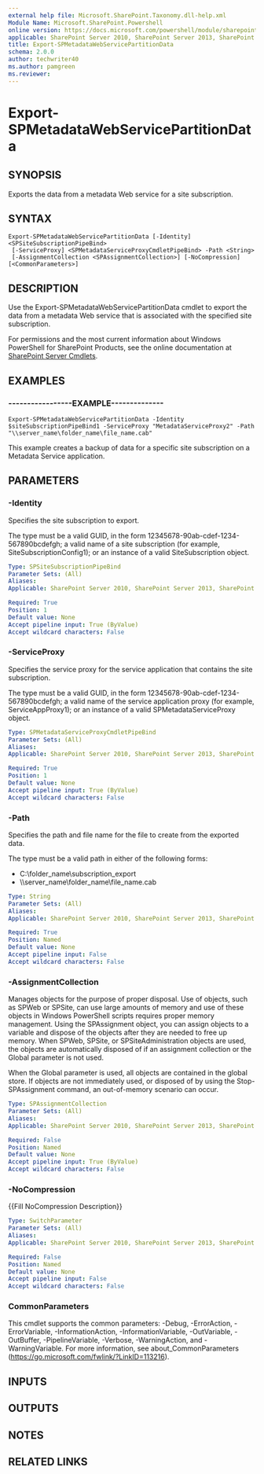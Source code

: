 ```yaml
---
external help file: Microsoft.SharePoint.Taxonomy.dll-help.xml
Module Name: Microsoft.SharePoint.Powershell
online version: https://docs.microsoft.com/powershell/module/sharepoint-server/export-spmetadatawebservicepartitiondata
applicable: SharePoint Server 2010, SharePoint Server 2013, SharePoint Server 2016, SharePoint Server 2019
title: Export-SPMetadataWebServicePartitionData
schema: 2.0.0
author: techwriter40
ms.author: pamgreen
ms.reviewer:
---
```


# Export-SPMetadataWebServicePartitionData

## SYNOPSIS
Exports the data from a metadata Web service for a site subscription.

## SYNTAX

```
Export-SPMetadataWebServicePartitionData [-Identity] <SPSiteSubscriptionPipeBind>
 [-ServiceProxy] <SPMetadataServiceProxyCmdletPipeBind> -Path <String>
 [-AssignmentCollection <SPAssignmentCollection>] [-NoCompression] [<CommonParameters>]
```

## DESCRIPTION
Use the Export-SPMetadataWebServicePartitionData cmdlet to export the data from a metadata Web service that is associated with the specified site subscription.

For permissions and the most current information about Windows PowerShell for SharePoint Products, see the online documentation at [SharePoint Server Cmdlets](https://docs.microsoft.com/powershell/sharepoint/sharepoint-server/sharepoint-server-cmdlets).

## EXAMPLES

### -----------------EXAMPLE-------------- 
```
Export-SPMetadataWebServicePartitionData -Identity $siteSubscriptionPipeBind1 -ServiceProxy "MetadataServiceProxy2" -Path "\\server_name\folder_name\file_name.cab"
```

This example creates a backup of data for a specific site subscription on a Metadata Service application.

## PARAMETERS

### -Identity
Specifies the site subscription to export.

The type must be a valid GUID, in the form 12345678-90ab-cdef-1234-567890bcdefgh; a valid name of a site subscription (for example, SiteSubscriptionConfig1); or an instance of a valid SiteSubscription object.

```yaml
Type: SPSiteSubscriptionPipeBind
Parameter Sets: (All)
Aliases: 
Applicable: SharePoint Server 2010, SharePoint Server 2013, SharePoint Server 2016, SharePoint Server 2019

Required: True
Position: 1
Default value: None
Accept pipeline input: True (ByValue)
Accept wildcard characters: False
```

### -ServiceProxy
Specifies the service proxy for the service application that contains the site subscription.

The type must be a valid GUID, in the form 12345678-90ab-cdef-1234-567890bcdefgh; a valid name of the service application proxy (for example, ServiceAppProxy1); or an instance of a valid SPMetadataServiceProxy object.

```yaml
Type: SPMetadataServiceProxyCmdletPipeBind
Parameter Sets: (All)
Aliases: 
Applicable: SharePoint Server 2010, SharePoint Server 2013, SharePoint Server 2016, SharePoint Server 2019

Required: True
Position: 1
Default value: None
Accept pipeline input: True (ByValue)
Accept wildcard characters: False
```

### -Path
Specifies the path and file name for the file to create from the exported data.

The type must be a valid path in either of the following forms:

- C:\folder_name\subscription_export
- \\\\server_name\folder_name\file_name.cab

```yaml
Type: String
Parameter Sets: (All)
Aliases: 
Applicable: SharePoint Server 2010, SharePoint Server 2013, SharePoint Server 2016, SharePoint Server 2019

Required: True
Position: Named
Default value: None
Accept pipeline input: False
Accept wildcard characters: False
```

### -AssignmentCollection
Manages objects for the purpose of proper disposal.
Use of objects, such as SPWeb or SPSite, can use large amounts of memory and use of these objects in Windows PowerShell scripts requires proper memory management.
Using the SPAssignment object, you can assign objects to a variable and dispose of the objects after they are needed to free up memory.
When SPWeb, SPSite, or SPSiteAdministration objects are used, the objects are automatically disposed of if an assignment collection or the Global parameter is not used.

When the Global parameter is used, all objects are contained in the global store.
If objects are not immediately used, or disposed of by using the Stop-SPAssignment command, an out-of-memory scenario can occur.

```yaml
Type: SPAssignmentCollection
Parameter Sets: (All)
Aliases: 
Applicable: SharePoint Server 2010, SharePoint Server 2013, SharePoint Server 2016, SharePoint Server 2019

Required: False
Position: Named
Default value: None
Accept pipeline input: True (ByValue)
Accept wildcard characters: False
```

### -NoCompression
{{Fill NoCompression Description}}

```yaml
Type: SwitchParameter
Parameter Sets: (All)
Aliases: 
Applicable: SharePoint Server 2010, SharePoint Server 2013, SharePoint Server 2016, SharePoint Server 2019

Required: False
Position: Named
Default value: None
Accept pipeline input: False
Accept wildcard characters: False
```

### CommonParameters
This cmdlet supports the common parameters: -Debug, -ErrorAction, -ErrorVariable, -InformationAction, -InformationVariable, -OutVariable, -OutBuffer, -PipelineVariable, -Verbose, -WarningAction, and -WarningVariable. For more information, see about_CommonParameters (https://go.microsoft.com/fwlink/?LinkID=113216).

## INPUTS

## OUTPUTS

## NOTES

## RELATED LINKS

